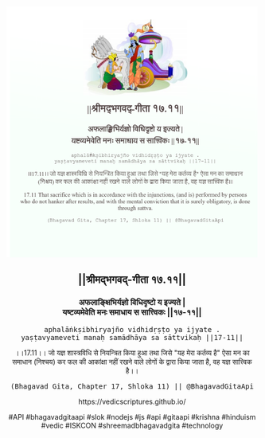 <img src="../../asset/BG_17_11.png"/>
<center><h2>||श्रीमद्‍भगवद्‍-गीता १७.११||</h2>
<h3>अफलाङ्क्षिभिर्यज्ञो विधिदृष्टो य इज्यते |<br/>यष्टव्यमेवेति मनः समाधाय स सात्त्विकः ||१७-११||</h3>
<pre>aphalāṅkṣibhiryajño vidhidṛṣṭo ya ijyate .<br/>yaṣṭavyameveti manaḥ samādhāya sa sāttvikaḥ ||17-11||</pre>
<p>।।17.11।। जो यज्ञ शास्त्रविधि से नियन्त्रित किया हुआ तथा जिसे "यह मेरा कर्तव्य है" ऐसा मन का समाधान (निश्चय) कर फल की आकांक्षा नहीं रखने वाले लोगों के द्वारा किया जाता है, वह यज्ञ सात्त्विक है।।</p>
<pre>(Bhagavad Gita, Chapter 17, Shloka 11) || @BhagavadGitaApi</pre><p>https://vedicscriptures.github.io/</p><p>#API #bhagavadgitaapi #slok #nodejs #js #api #gitaapi #krishna #hinduism #vedic #ISKCON #shreemadbhagavadgita #technology</p></center>